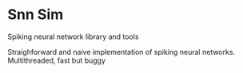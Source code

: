 Snn Sim 
=======

Spiking neural network library and tools

Straighforward and naive implementation of spiking neural networks. 
Multithreaded, fast but buggy
